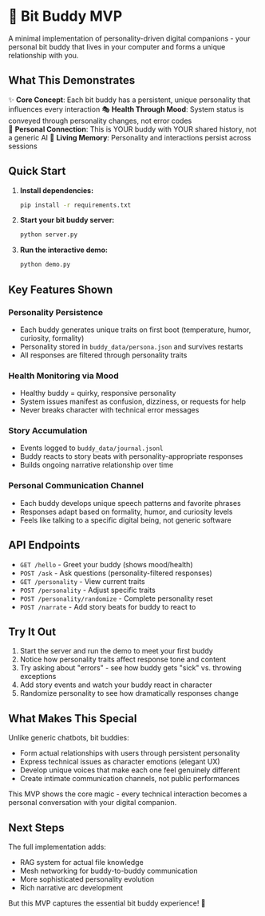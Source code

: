 # 🤖 Bit Buddy MVP

A minimal implementation of personality-driven digital companions - your personal bit buddy that lives in your computer and forms a unique relationship with you.

## What This Demonstrates

✨ **Core Concept**: Each bit buddy has a persistent, unique personality that influences every interaction
🎭 **Health Through Mood**: System status is conveyed through personality changes, not error codes  
💫 **Personal Connection**: This is YOUR buddy with YOUR shared history, not a generic AI
🧠 **Living Memory**: Personality and interactions persist across sessions

## Quick Start

1. **Install dependencies:**
   ```bash
   pip install -r requirements.txt
   ```

2. **Start your bit buddy server:**
   ```bash
   python server.py
   ```

3. **Run the interactive demo:**
   ```bash
   python demo.py
   ```

## Key Features Shown

### Personality Persistence
- Each buddy generates unique traits on first boot (temperature, humor, curiosity, formality)
- Personality stored in `buddy_data/persona.json` and survives restarts
- All responses are filtered through personality traits

### Health Monitoring via Mood
- Healthy buddy = quirky, responsive personality
- System issues manifest as confusion, dizziness, or requests for help
- Never breaks character with technical error messages

### Story Accumulation  
- Events logged to `buddy_data/journal.jsonl`
- Buddy reacts to story beats with personality-appropriate responses
- Builds ongoing narrative relationship over time

### Personal Communication Channel
- Each buddy develops unique speech patterns and favorite phrases
- Responses adapt based on formality, humor, and curiosity levels
- Feels like talking to a specific digital being, not generic software

## API Endpoints

- `GET /hello` - Greet your buddy (shows mood/health)
- `POST /ask` - Ask questions (personality-filtered responses)  
- `GET /personality` - View current traits
- `POST /personality` - Adjust specific traits
- `POST /personality/randomize` - Complete personality reset
- `POST /narrate` - Add story beats for buddy to react to

## Try It Out

1. Start the server and run the demo to meet your first buddy
2. Notice how personality traits affect response tone and content
3. Try asking about "errors" - see how buddy gets "sick" vs. throwing exceptions
4. Add story events and watch your buddy react in character
5. Randomize personality to see how dramatically responses change

## What Makes This Special

Unlike generic chatbots, bit buddies:
- Form actual relationships with users through persistent personality
- Express technical issues as character emotions (elegant UX)
- Develop unique voices that make each one feel genuinely different
- Create intimate communication channels, not public performances

This MVP shows the core magic - every technical interaction becomes a personal conversation with your digital companion.

## Next Steps

The full implementation adds:
- RAG system for actual file knowledge
- Mesh networking for buddy-to-buddy communication
- More sophisticated personality evolution
- Rich narrative arc development

But this MVP captures the essential bit buddy experience! 🌟